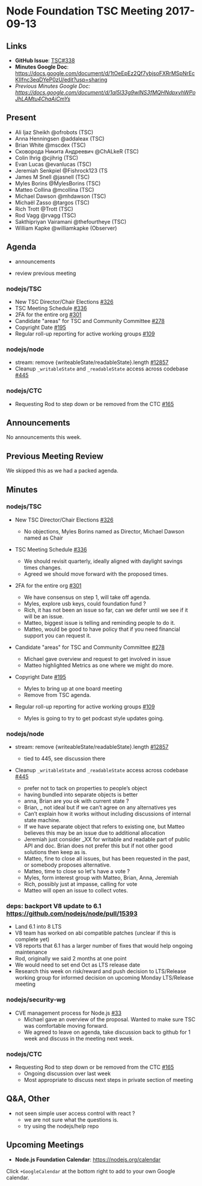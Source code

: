 # Node Foundation TSC Meeting 2017-09-13
## Links

* **GitHub Issue**: [TSC#338](https://github.com/nodejs/TSC/issues/338)
* **Minutes Google Doc**: <https://docs.google.com/document/d/1tOeEpEz2Qf7ybjsoFXRrMSpNrEcKIIfnc3eqDYeP0zU/edit?usp=sharing>
* _Previous Minutes Google Doc: <https://docs.google.com/document/d/1al5l33g9wlNS3fMQHNdpxyhWPoJhLAMtu4ChaAiCmYs>_

## Present

* Ali Ijaz Sheikh @ofrobots (TSC)
* Anna Henningsen @addaleax (TSC)
* Brian White @mscdex (TSC)
* Сковорода Никита Андреевич @ChALkeR (TSC)
* Colin Ihrig @cjihrig (TSC)
* Evan Lucas @evanlucas (TSC)
* Jeremiah Senkpiel @Fishrock123 (TS
* James M Snell @jasnell (TSC)
* Myles Borins @MylesBorins (TSC)
* Matteo Collina @mcollina (TSC)
* Michael Dawson @mhdawson (TSC)
* Michaël Zasso @targos (TSC)
* Rich Trott @Trott (TSC)
* Rod Vagg @rvagg (TSC)
* Sakthipriyan Vairamani @thefourtheye (TSC)
* William Kapke @williamkapke (Observer)

## Agenda

* announcements

* review previous meeting

### nodejs/TSC

* New TSC Director/Chair Elections [#326](https://github.com/nodejs/TSC/issues/326)
* TSC Meeting Schedule [#336](https://github.com/nodejs/TSC/issues/336)
* 2FA for the entire org [#301](https://github.com/nodejs/TSC/issues/301)
* Candidate "areas" for TSC and Community Committee  [#278](https://github.com/nodejs/TSC/issues/278)
* Copyright Date [#195](https://github.com/nodejs/TSC/issues/195)
* Regular roll-up reporting for active working groups [#109](https://github.com/nodejs/TSC/issues/109)

### nodejs/node

* stream: remove {writeableState/readableState}.length [#12857](https://github.com/nodejs/node/pull/12857)
* Cleanup `_writableState` and `_readableState` access across codebase [#445](https://github.com/nodejs/node/issues/445)

### nodejs/CTC

* Requesting Rod to step down or be removed from the CTC [#165](https://github.com/nodejs/CTC/issues/165)

## Announcements

No announcements this week.

## Previous Meeting Review

We skipped this as we had a packed agenda.

## Minutes

### nodejs/TSC
* New TSC Director/Chair Elections [#326](https://github.com/nodejs/TSC/issues/326)
  * No objections, Myles Borins named as Director, Michael Dawson named as Chair

* TSC Meeting Schedule [#336](https://github.com/nodejs/TSC/issues/336)
  * We should revisit quarterly, ideally aligned with
  daylight savings times changes.
  * Agreed we should move forward with the proposed times.

* 2FA for the entire org [#301](https://github.com/nodejs/TSC/issues/301)
  * We have consensus on step 1, will take off agenda.
  * Myles, explore usb keys, could foundation fund ?
  * Rich, it has not been an issue so far, can we defer until we see
    if it will be an issue.
  * Matteo, biggest issue is telling and reminding people to do it.
  * Matteo, would be good to have  policy that if you need financial
    support you can request it.

* Candidate "areas" for TSC and Community Committee  [#278](https://github.com/nodejs/TSC/issues/278)
  * Michael gave overview and request to get involved in issue
  * Matteo highlighted Metrics as one where we might do more.

* Copyright Date [#195](https://github.com/nodejs/TSC/issues/195)
  * Myles to bring up at one board meeting
  * Remove from TSC agenda.

* Regular roll-up reporting for active working groups [#109](https://github.com/nodejs/TSC/issues/109)
  * Myles is going to try to get podcast style updates going.

### nodejs/node

* stream: remove {writeableState/readableState}.length [#12857](https://github.com/nodejs/node/pull/12857)
  * tied to 445, see discussion there

* Cleanup `_writableState` and `_readableState` access across codebase [#445](https://github.com/nodejs/node/issues/445)
  * prefer not to tack on properties to people’s object
  * having bundled into separate objects is better
  * anna, Brian are you ok with current state ?
  * Brian, _ not ideal but if we can’t agree on any alternatives yes
  * Can’t explain how it works without including discussions of
    internal state machine.
  * If we have separate object that refers to existing one, but
    Matteo believes this may be an issue due to additional allocation
  * Jeremiah just consider _XX for writable and readable part of
    public API and doc.  Brian does not prefer this but if not other
    good solutions then keep as is.
  * Matteo, fine to close all issues, but has been requested in
    the past, or somebody proposes alternative.
  * Matteo, time to close so let's have a vote ?
  * Myles, form interest group with Matteo, Brian, Anna, Jeremiah
  * Rich, possibly just at impasse, calling for vote
  * Matteo will open an issue to collect votes.

### deps: backport V8 update to 6.1 <https://github.com/nodejs/node/pull/15393>
* Land 6.1 into 8 LTS
* V8 team has worked on abi compatible patches (unclear if this
    is complete yet)
* V8 reports that 6.1 has a larger number of fixes that would help
    ongoing maintenance
* Rod, originally we said 2 months at one point
* We would need to set end Oct as LTS release date
* Research this week on risk/reward and push decision to LTS/Release
    working group for informed decision on upcoming Monday LTS/Release meeting

### nodejs/security-wg

* CVE management process for Node.js [#33](https://github.com/nodejs/security-wg/issues/33)
  * Michael gave an overview of the proposal. Wanted to make sure TSC
    was comfortable moving forward.
  * We agreed to leave on agenda, take discussion back to github
    for 1 week and discuss in the meeting next week.

### nodejs/CTC

* Requesting Rod to step down or be removed from the CTC [#165](https://github.com/nodejs/CTC/issues/165)
  * Ongoing discussion over last week
  * Most appropriate to discuss next steps in private section of meeting

## Q&A, Other

* not seen simple user access control with react ?
  * we are not sure what the questions is.
  * try using the nodejs/help repo

## Upcoming Meetings

* **Node.js Foundation Calendar**: <https://nodejs.org/calendar>

Click `+GoogleCalendar` at the bottom right to add to your own Google calendar.
